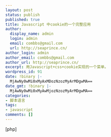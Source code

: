 ```yaml
---
layout: post
status: publish
published: true
title: Javascript 中cookie的一个完整应用
author:
  display_name: admin
  login: admin
  email: combbs@gmail.com
  url: http://seaprince.cn/
author_login: admin
author_email: combbs@gmail.com
author_url: http://seaprince.cn/
excerpt: 用Javascript+css+cookie实现的一个菜单。
wordpress_id: 91
date: !binary |-
  MjAwNy0wMi0xMyAxMDozNzozMyArMDgwMA==
date_gmt: !binary |-
  MjAwNy0wMi0xMyAwMjozNzozMyArMDgwMA==
categories:
- 脚本语言
tags:
- javascript
comments: []
---
```

<p>[php]<br />
<style type="text&#47;css">
<p>.menu_cur {background-color: red;display:inline; border:#ccc solid 1px;width:100px;text-align:center;cursor:pointer;}<br />
.menu	  {background-color: white;display:inline; border:#ccc solid 1px;width:100px;text-align:center;cursor:pointer;}<&#47;style></p>
<ul>
<li class="menu" id="menu7" onclick="menu_click(this)" name="menu">&nbsp; <&#47;li><br />
<&#47;ul><br />
<script type="text&#47;javascript"><br />
<!--<br />
function $(id) {return document.getElementById(id);}<br />
function menu_click(obj) {<br />
	var lis=document.getElementsByTagName('li');<br />
	var i =0;<br />
	for(i=0;i
<lis.length;i++) {<br />
		lis[i].className = 'menu';<br />
	}<br />
	obj.className = 'menu_cur';<br />
	setCookie('menu_cur',obj.id);<br />
	cur = getCookie('menu_cur');<br />
	$('i').innerHTML = 'cookie: '+cur;<br />
}<br />
function init() {<br />
	cur = getCookie('menu_cur');<br />
	$('i').innerHTML = 'cookie: '+cur;<br />
	n = document.getElementById(cur);<br />
	if(n != null) {<br />
		menu_click(n);<br />
	}<br />
}<br />
&#47;*** cookie ***&#47;<br />
function setCookie(name, value) {<br />
  document.cookie = name + "=" + escape(value);<br />
}</p>
<p>function getCookie(Name) {<br />
 var search = Name + "="<br />
 if(document.cookie.length > 0) {<br />
   offset = document.cookie.indexOf(search)<br />
   if(offset != -1) {<br />
     offset += search.length<br />
     end = document.cookie.indexOf(";", offset)<br />
     if(end == -1) end = document.cookie.length<br />
     return unescape(document.cookie.substring(offset, end))<br />
   }<br />
   else return ""<br />
 }<br />
}<br />
&#47;**************&#47;<br />
&#47;&#47;--><br />
<&#47;script></p>
<div id="i"><&#47;div></p>
<p>
<style><br &#47;>.menu_cur {background-color: red;display:inline; border:#ccc solid 1px;width:100px;text-align:center;cursor:pointer;}<br &#47;>.menu&nbsp;&nbsp; {background-color: white;display:inline; border:#ccc solid 1px;width:100px;text-align:center;cursor:pointer;}<br &#47;><&#47;style><br &#47;>
<ul><br &#47;>&nbsp;
<li class='menu' name='menu' id='menu1' onclick='menu_click(this)'>dsfdsf<&#47;li><br &#47;>&nbsp;
<li class='menu' name='menu' id='menu2' onclick='menu_click(this)'>fdsfd<&#47;li><br &#47;>&nbsp;
<li class='menu' name='menu' id='menu3' onclick='menu_click(this)'>fsdf<&#47;li><br &#47;>&nbsp;
<li class='menu' name='menu' id='menu4' onclick='menu_click(this)'>fdsf<&#47;li><br &#47;>&nbsp;
<li class='menu' name='menu' id='menu5' onclick='menu_click(this)'>erwq<&#47;li><br &#47;>&nbsp;
<li class='menu_cur' name='menu' id='menu6' onclick='menu_click(this)'>4324<&#47;li><br &#47;>&nbsp;
<li class='menu' name='menu' id='menu7' onclick='menu_click(this)'>657676<&#47;li><br &#47;><&#47;ul><br &#47;><script type="text&#47;javascript"><br &#47;><!--<br &#47;>function $(id) {return document.getElementById(id);}<br &#47;>function menu_click(obj) {<br &#47;>&nbsp;var lis=document.getElementsByTagName('li');<br &#47;>&nbsp;var i =0;<br &#47;>&nbsp;for(i=0;i
<lis.length;i++) {<br &#47;>&nbsp;&nbsp;if(lis[i].name=='menu')lis[i].className = 'menu';<br &#47;>&nbsp;}<br &#47;>&nbsp;obj.className = 'menu_cur';<br &#47;>&nbsp;setCookie('menu_cur',obj.id);<br &#47;>&nbsp;cur = getCookie('menu_cur');<br &#47;>&nbsp;$('i').innerHTML = 'cookie: '+cur;<br &#47;>}<br &#47;>function init() {<br &#47;>&nbsp;cur = getCookie('menu_cur');<br &#47;>&nbsp;$('i').innerHTML = 'cookie: '+cur;<br &#47;>&nbsp;n = document.getElementById(cur);<br &#47;>&nbsp;if(n != null) {<br &#47;>&nbsp;&nbsp;menu_click(n);<br &#47;>&nbsp;}<br &#47;>}<br &#47;>&#47;*** cookie ***&#47;<br &#47;>function setCookie(name, value) {<br &#47;>&nbsp; document.cookie = name + "=" + escape(value);<br &#47;>}<&#47;p></p>
<p>function getCookie(Name) {<br &#47;>&nbsp;var search = Name + "="<br &#47;>&nbsp;if(document.cookie.length > 0) {<br &#47;>&nbsp;&nbsp; offset = document.cookie.indexOf(search)<br &#47;>&nbsp;&nbsp; if(offset != -1) {<br &#47;>&nbsp;&nbsp;&nbsp;&nbsp; offset += search.length<br &#47;>&nbsp;&nbsp;&nbsp;&nbsp; end = document.cookie.indexOf(";", offset)<br &#47;>&nbsp;&nbsp;&nbsp;&nbsp; if(end == -1) end = document.cookie.length<br &#47;>&nbsp;&nbsp;&nbsp;&nbsp; return unescape(document.cookie.substring(offset, end))<br &#47;>&nbsp;&nbsp; }<br &#47;>&nbsp;&nbsp; else return ""<br &#47;>&nbsp;}<br &#47;>}<br &#47;>&#47;**************&#47;<br &#47;>&#47;&#47;--><br &#47;><&#47;script><br &#47;><body onload='init()'><br &#47;>
<div id='i'><&#47;div><&#47;p></p>
<p>[&#47;php] <&#47;p></p>
<p>效果：<br />
<style type="text&#47;css">
<p>.menu_cur {background-color: red;display:inline; border:#ccc solid 1px;width:100px;text-align:center;cursor:pointer;}<br />
.menu	  {background-color: white;display:inline; border:#ccc solid 1px;width:100px;text-align:center;cursor:pointer;}<&#47;style><&#47;p></p>
<ul>
<li class="menu" id="menu1" onclick="menu_click(this)" name="menu">dsfdsf <&#47;li>
<li class="menu" id="menu2" onclick="menu_click(this)" name="menu">fdsfd <&#47;li>
<li class="menu" id="menu3" onclick="menu_click(this)" name="menu">fsdf <&#47;li>
<li class="menu" id="menu4" onclick="menu_click(this)" name="menu">fdsf <&#47;li>
<li class="menu" id="menu5" onclick="menu_click(this)" name="menu">erwq <&#47;li>
<li class="menu_cur" id="menu6" onclick="menu_click(this)" name="menu">4324 <&#47;li>
<li class="menu" id="menu7" onclick="menu_click(this)" name="menu">657676 <&#47;li><br />
<&#47;ul><br />
<script type="text&#47;javascript"><br />
<!--<br />
function $(id) {return document.getElementById(id);}<br />
function menu_click(obj) {<br />
	var lis=document.getElementsByTagName('li');<br />
	var i =0;<br />
	for(i=0;i
<lis.length;i++) {<br />
		if(lis[i].name=='menu')lis[i].className = 'menu';<br />
	}<br />
	obj.className = 'menu_cur';<br />
	setCookie('menu_cur',obj.id);<br />
	cur = getCookie('menu_cur');<br />
	$('i').innerHTML = 'cookie: '+cur;<br />
}<br />
function init() {<br />
	cur = getCookie('menu_cur');<br />
	$('i').innerHTML = 'cookie: '+cur;<br />
	n = document.getElementById(cur);<br />
	if(n != null) {<br />
		menu_click(n);<br />
	}<br />
}<br />
&#47;*** cookie ***&#47;<br />
function setCookie(name, value) {<br />
  document.cookie = name + "=" + escape(value);<br />
}</p>
<p>function getCookie(Name) {<br />
 var search = Name + "="<br />
 if(document.cookie.length > 0) {<br />
   offset = document.cookie.indexOf(search)<br />
   if(offset != -1) {<br />
     offset += search.length<br />
     end = document.cookie.indexOf(";", offset)<br />
     if(end == -1) end = document.cookie.length<br />
     return unescape(document.cookie.substring(offset, end))<br />
   }<br />
   else return ""<br />
 }<br />
}<br />
&#47;**************&#47;<br />
&#47;&#47;--><br />
<&#47;script></p>
<div id="i"><&#47;div></p>
